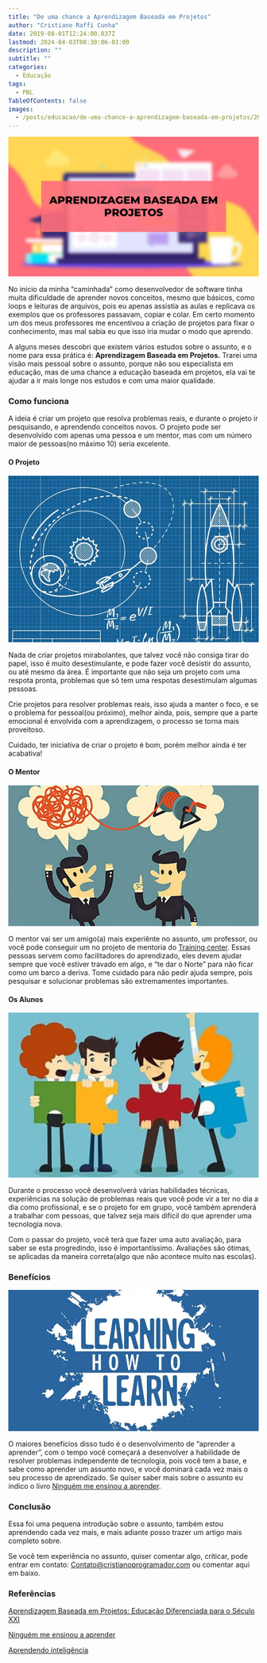 ```yaml
---
title: "De uma chance a Aprendizagem Baseada em Projetos"
author: "Cristiano Raffi Cunha"
date: 2019-08-01T12:24:00.837Z
lastmod: 2024-04-03T08:30:06-03:00
description: ""
subtitle: ""
categories:
  - Educação
tags:
  - PBL
TableOfContents: false
images:
  - /posts/educacao/de-uma-chance-a-aprendizagem-baseada-em-projetos/2019-08-01_de-uma-chance-a-aprendizagem-baseada-em-projetos_0.png
---
```


![](./images/2019-08-01_de-uma-chance-a-aprendizagem-baseada-em-projetos_0.png#center)

No início da minha “caminhada” como desenvolvedor de software tinha muita dificuldade de aprender novos conceitos, mesmo que básicos, como loops e leituras de arquivos, pois eu apenas assistia as aulas e replicava os exemplos que os professores passavam, copiar e colar.
Em certo momento um dos meus professores me encentivou a criação de projetos para fixar o conhecimento, mas mal sabia eu que isso iria mudar o modo que aprendo.

A alguns meses descobri que existem vários estudos sobre o assunto, e o nome para essa prática é: **Aprendizagem Baseada em Projetos.** Trarei uma visão mais pessoal sobre o assunto, porque não sou especialista em educação, mas de uma chance a educação baseada em projetos, ela vai te ajudar a ir mais longe nos estudos e com uma maior qualidade.

### Como funciona

A ideia é criar um projeto que resolva problemas reais, e durante o projeto ir pesquisando, e aprendendo conceitos novos. O projeto pode ser desenvolvido com apenas uma pessoa e um mentor, mas com um número maior de pessoas(no máximo 10) seria excelente.

#### O Projeto

![Rocket Science](./images/2019-08-01_de-uma-chance-a-aprendizagem-baseada-em-projetos_1.jpg#center)

Nada de criar projetos mirabolantes, que talvez você não consiga tirar do papel, isso é muito desestimulante, e pode fazer você desistir do assunto, ou até mesmo da área. É importante que não seja um projeto com uma respota pronta, problemas que só tem uma respotas desestimulam algumas pessoas.

Crie projetos para resolver problemas reais, isso ajuda a manter o foco, e se o problema for pessoal(ou próximo), melhor ainda, pois, sempre que a parte emocional é envolvida com a aprendizagem, o processo se torna mais proveitoso.

Cuidado, ter iniciativa de criar o projeto é bom, porém melhor ainda é ter acabativa!

#### O Mentor

![](./images/2019-08-01_de-uma-chance-a-aprendizagem-baseada-em-projetos_2.jpeg#center)

O mentor vai ser um amigo(a) mais experiênte no assunto, um professor, ou você pode conseguir um no projeto de mentoria do [Training center](https://github.com/training-center/mentoria).
Essas pessoas servem como facilitadores do aprendizado, eles devem ajudar sempre que você estiver travado em algo, e “te dar o Norte” para não ficar como um barco a deriva. Tome cuidado para não pedir ajuda sempre, pois pesquisar e solucionar problemas são extremamentes importantes.

#### Os Alunos

![](./images/2019-08-01_de-uma-chance-a-aprendizagem-baseada-em-projetos_3.jpg#center)

Durante o processo você desenvolverá várias habilidades técnicas, experiências na solução de problemas reais que você pode vir a ter no dia a dia como profissional, e se o projeto for em grupo, você também aprenderá a trabalhar com pessoas, que talvez seja mais difícil do que aprender uma tecnologia nova.

Com o passar do projeto, você terá que fazer uma auto avaliação, para saber se esta progredindo, isso é importantíssimo. Avaliações são ótimas, se aplicadas da maneira correta(algo que não acontece muito nas escolas).

### Benefícios

![](./images/2019-08-01_de-uma-chance-a-aprendizagem-baseada-em-projetos_4.jpg#center)

O maiores benefícios disso tudo é o desenvolvimento de “aprender a aprender”, com o tempo você começará a desenvolver a habilidade de resolver problemas independente de tecnologia, pois você tem a base, e sabe como aprender um assunto novo, e você dominará cada vez mais o seu processo de aprendizado. Se quiser saber mais sobre o assunto eu indico o livro [Ninguém me ensinou a aprender](https://www.amazon.com.br/Ningu%C3%A9m-Ensinou-Aprender-aprendizagem-insuper%C3%A1vel-ebook/dp/B01H4M1OTW).

### Conclusão

Essa foi uma pequena introdução sobre o assunto, também estou aprendendo cada vez mais, e mais adiante posso trazer um artigo mais completo sobre.

Se você tem experiência no assunto, quiser comentar algo, criticar, pode entrar em contato: Contato@cristianoprogramador.com
ou comentar aqui em baixo.

### Referências

[Aprendizagem Baseada em Projetos: Educação Diferenciada para o Século XXI](https://www.amazon.com.br/Aprendizagem-Baseada-Projetos-Educação-Diferenciada/dp/858429001X)

[Ninguém me ensinou a aprender](https://www.amazon.com.br/Ningu%C3%A9m-Ensinou-Aprender-aprendizagem-insuper%C3%A1vel-ebook/dp/B01H4M1OTW)

[Aprendendo inteligência](https://www.amazon.com.br/Aprendendo-intelig%C3%AAncia-instru%C3%A7%C3%B5es-c%C3%A9rebro-estudantes/dp/8576572052)
